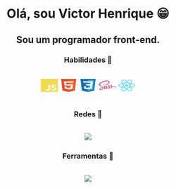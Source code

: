 <h1 align="center">Olá, sou Victor Henrique 😁</h1>
<h2 align="center">Sou um programador front-end.</h2>

<h3 align="center">Habilidades 📝</h3>
<div align="center" valign="top"><br>
  <img align="center" alt="Js" height="30" width="40" src="https://raw.githubusercontent.com/devicons/devicon/master/icons/javascript/javascript-plain.svg">
  <img align="center" alt="HTML" height="30" width="40" src="https://raw.githubusercontent.com/devicons/devicon/master/icons/html5/html5-original.svg">
  <img align="center" alt="CSS" height="30" width="40" src="https://raw.githubusercontent.com/devicons/devicon/master/icons/css3/css3-original.svg">
  <img align="center" alt="Sass" height="30" width="40" src="https://raw.githubusercontent.com/devicons/devicon/master/icons/sass/sass-original.svg">
  <img align="center" alt="Sass" height="30" width="40" src="https://raw.githubusercontent.com/devicons/devicon/master/icons/react/react-original.svg">
</div><br>

<h3 align="center">Redes 📲</h3>
<div align="center" valign="top"><br>
  <a href="https://linktr.ee/psycohnb"><img src="https://img.shields.io/badge/-Gmail-111111?style=for-the-badge&logo=gmail&logoColor=#f54236" target="_blank"></a>
</div>

<h3 align="center">Ferramentas 🔧</h3>
<div align="center" valign="top"><br>
<img src="https://skillicons.dev/icons?i=git,kubernetes,docker,c,vim" />

  </div>
